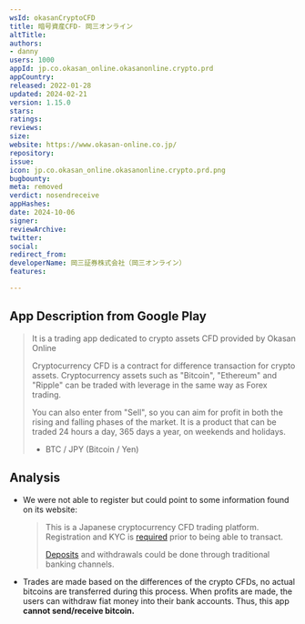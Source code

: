 ```yaml
---
wsId: okasanCryptoCFD
title: 暗号資産CFD‐ 岡三オンライン
altTitle: 
authors:
- danny
users: 1000
appId: jp.co.okasan_online.okasanonline.crypto.prd
appCountry: 
released: 2022-01-28
updated: 2024-02-21
version: 1.15.0
stars: 
ratings: 
reviews: 
size: 
website: https://www.okasan-online.co.jp/
repository: 
issue: 
icon: jp.co.okasan_online.okasanonline.crypto.prd.png
bugbounty: 
meta: removed
verdict: nosendreceive
appHashes: 
date: 2024-10-06
signer: 
reviewArchive: 
twitter: 
social: 
redirect_from: 
developerName: 岡三証券株式会社（岡三オンライン）
features: 

---
```


## App Description from Google Play

  > It is a trading app dedicated to crypto assets CFD provided by Okasan Online
  > 
  > Cryptocurrency CFD is a contract for difference transaction for crypto assets. Cryptocurrency assets such as "Bitcoin", "Ethereum" and "Ripple" can be traded with leverage in the same way as Forex trading.
  >
  > You can also enter from "Sell", so you can aim for profit in both the rising and falling phases of the market. It is a product that can be traded 24 hours a day, 365 days a year, on weekends and holidays.
  > 
  > - BTC / JPY (Bitcoin / Yen)

## Analysis 

- We were not able to register but could point to some information found on its website:
  > This is a Japanese cryptocurrency CFD trading platform. Registration and KYC is [required](https://www.okasan-online.co.jp/crypto/products/firststep.html) prior to being able to transact. 
  >
  > [Deposits](https://www.okasan-online.co.jp/jp/stock/beginner/study01-15.html) and withdrawals could be done through traditional banking channels.

- Trades are made based on the differences of the crypto CFDs, no actual bitcoins are transferred during this process. When profits are made, the users can withdraw fiat money into their bank accounts. Thus, this app **cannot send/receive bitcoin.**
